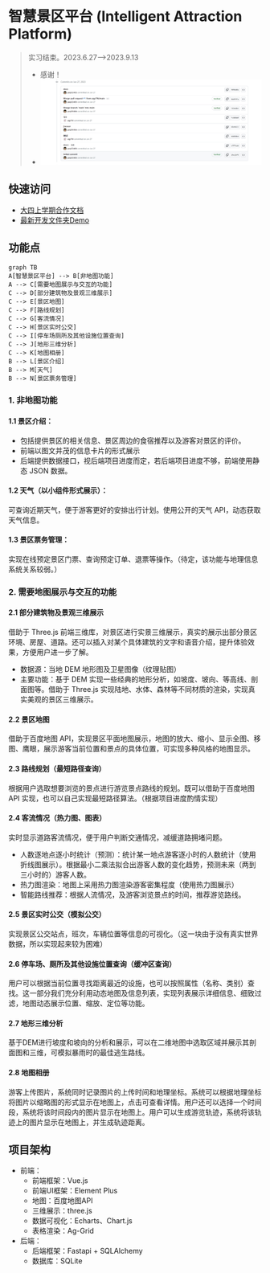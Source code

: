 # 智慧景区平台 (Intelligent Attraction Platform)
> 实习结束。2023.6.27-->2023.9.13
> - 感谢！
> - ![](/start.jpg)
## 快速访问
- [大四上学期合作文档](/docs/业务代码.md)
- [最新开发文件夹Demo](/Demo)
## 功能点
```mermaid
graph TB
A[智慧景区平台] --> B[非地图功能]
A --> C[需要地图展示与交互的功能]
C --> D[部分建筑物及景观三维展示]
C --> E[景区地图]
C --> F[路线规划]
C --> G[客流情况]
C --> H[景区实时公交]
C --> I[停车场厕所及其他设施位置查询]
C --> J[地形三维分析]
C --> K[地图相册]
B --> L[景区介绍]
B --> M[天气]
B --> N[景区票务管理]
```

### 1. 非地图功能

#### 1.1 景区介绍：
- 包括提供景区的相关信息、景区周边的食宿推荐以及游客对景区的评价。
- 前端以图文并茂的信息卡片的形式展示
- 后端提供数据接口，视后端项目进度而定，若后端项目进度不够，前端使用静态 JSON 数据。
#### 1.2 天气（以小组件形式展示）：
可查询近期天气，便于游客更好的安排出行计划。使用公开的天气 API，动态获取天气信息。
#### 1.3 景区票务管理：
实现在线预定景区门票、查询预定订单、退票等操作。（待定，该功能与地理信息系统关系较弱。）
### 2. 需要地图展示与交互的功能

#### 2.1 部分建筑物及景观三维展示

借助于 Three.js 前端三维库，对景区进行实景三维展示，真实的展示出部分景区环境、房屋、道路。还可以插入对某个具体建筑的文字和语音介绍，提升体验效果，方便用户进一步了解。

- 数据源：当地 DEM 地形图及卫星图像（纹理贴图）
- 主要功能：基于 DEM 实现一些经典的地形分析，如坡度、坡向、等高线、剖面图等。借助于 Three.js 实现陆地、水体、森林等不同材质的渲染，实现真实美观的景区三维展示。
#### 2.2 景区地图
借助于百度地图 API，实现景区平面地图展示，地图的放大、缩小、显示全图、移图、鹰眼，展示游客当前位置和景点的具体位置，可实现多种风格的地图显示。
#### 2.3 路线规划（最短路径查询）
根据用户选取想要浏览的景点进行游览景点路线的规划。既可以借助于百度地图 API 实现，也可以自己实现最短路径算法。（根据项目进度酌情实现）

#### 2.4 客流情况（热力图、图表）
实时显示道路客流情况，便于用户判断交通情况，减缓道路拥堵问题。
- 人数逐地点逐小时统计（预测）：统计某一地点游客逐小时的人数统计（使用折线图展示）。根据最小二乘法拟合出游客人数的变化趋势，预测未来（两到三小时的）游客人数。
- 热力图渲染：地图上采用热力图渲染游客密集程度（使用热力图展示）
- 智能路线推荐：根据人流情况，及游客浏览景点的时间，推荐游览路线。
#### 2.5 景区实时公交（模拟公交）
实现景区公交站点，班次，车辆位置等信息的可视化。（这一块由于没有真实世界数据，所以实现起来较为困难）
#### 2.6 停车场、厕所及其他设施位置查询（缓冲区查询）
用户可以根据当前位置寻找距离最近的设施，也可以按照属性（名称、类别）查找。这一部分我们充分利用动态地图及信息列表，实现列表展示详细信息、细致过滤，地图动态展示位置、缩放、定位等功能。
#### 2.7 地形三维分析
基于DEM进行坡度和坡向的分析和展示，可以在二维地图中选取区域并展示其剖面图和三维，可模拟暴雨时的最佳逃生路线。
#### 2.8 地图相册
游客上传图片，系统同时记录图片的上传时间和地理坐标。系统可以根据地理坐标将图片以缩略图的形式显示在地图上，点击可查看详情。用户还可以选择一个时间段，系统将该时间段内的图片显示在地图上。用户可以生成游览轨迹，系统将该轨迹上的图片显示在地图上，并生成轨迹距离。

## 项目架构
- 前端：
  - 前端框架：Vue.js
  - 前端UI框架：Element Plus
  - 地图：百度地图API
  - 三维展示：three.js
  - 数据可视化：Echarts、Chart.js
  - 表格渲染：Ag-Grid
- 后端：
  - 后端框架：Fastapi + SQLAlchemy
  - 数据库：SQLite
